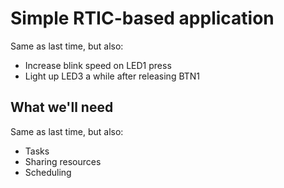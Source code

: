# Simple RTIC-based application

Same as last time, but also:

- Increase blink speed on LED1 press
- Light up LED3 a while after releasing BTN1


## What we'll need

Same as last time, but also:
- Tasks
- Sharing resources
- Scheduling